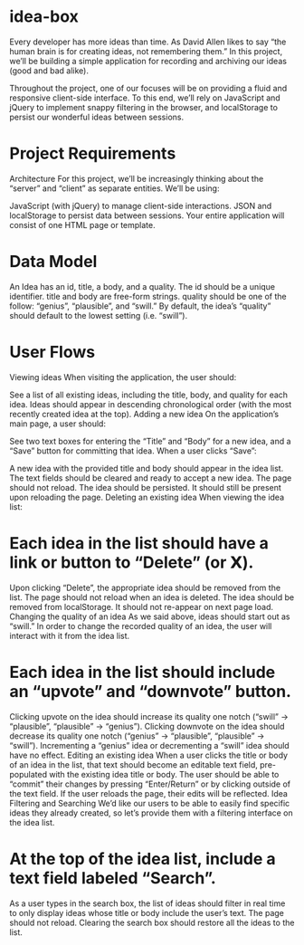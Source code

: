 # idea-box
Every developer has more ideas than time. As David Allen likes to say “the human brain is for creating ideas, not remembering them.” In this project, we’ll be building a simple application for recording and archiving our ideas (good and bad alike).

Throughout the project, one of our focuses will be on providing a fluid and responsive client-side interface. To this end, we’ll rely on JavaScript and jQuery to implement snappy filtering in the browser, and localStorage to persist our wonderful ideas between sessions.

# Project Requirements
Architecture
For this project, we’ll be increasingly thinking about the “server” and “client” as separate entities. We’ll be using:

JavaScript (with jQuery) to manage client-side interactions.
JSON and localStorage to persist data between sessions.
Your entire application will consist of one HTML page or template.

# Data Model
An Idea has an id, title, a body, and a quality.
The id should be a unique identifier.
title and body are free-form strings.
quality should be one of the follow: “genius”, “plausible”, and “swill.”
By default, the idea’s “quality” should default to the lowest setting (i.e. “swill”).
# User Flows
Viewing ideas
When visiting the application, the user should:

See a list of all existing ideas, including the title, body, and quality for each idea.
Ideas should appear in descending chronological order (with the most recently created idea at the top).
Adding a new idea
On the application’s main page, a user should:

See two text boxes for entering the “Title” and “Body” for a new idea, and a “Save” button for committing that idea.
When a user clicks “Save”:

A new idea with the provided title and body should appear in the idea list.
The text fields should be cleared and ready to accept a new idea.
The page should not reload.
The idea should be persisted. It should still be present upon reloading the page.
Deleting an existing idea
When viewing the idea list:

# Each idea in the list should have a link or button to “Delete” (or 𝗫).
Upon clicking “Delete”, the appropriate idea should be removed from the list.
The page should not reload when an idea is deleted.
The idea should be removed from localStorage. It should not re-appear on next page load.
Changing the quality of an idea
As we said above, ideas should start out as “swill.” In order to change the recorded quality of an idea, the user will interact with it from the idea list.

# Each idea in the list should include an “upvote” and “downvote” button.
Clicking upvote on the idea should increase its quality one notch (“swill” → “plausible”, “plausible” → “genius”).
Clicking downvote on the idea should decrease its quality one notch (“genius” → “plausible”, “plausible” → “swill”).
Incrementing a “genius” idea or decrementing a “swill” idea should have no effect.
Editing an existing idea
When a user clicks the title or body of an idea in the list, that text should become an editable text field, pre-populated with the existing idea title or body.
The user should be able to “commit” their changes by pressing “Enter/Return” or by clicking outside of the text field.
If the user reloads the page, their edits will be reflected.
Idea Filtering and Searching
We’d like our users to be able to easily find specific ideas they already created, so let’s provide them with a filtering interface on the idea list.

# At the top of the idea list, include a text field labeled “Search”.
As a user types in the search box, the list of ideas should filter in real time to only display ideas whose title or body include the user’s text. The page should not reload.
Clearing the search box should restore all the ideas to the list.
